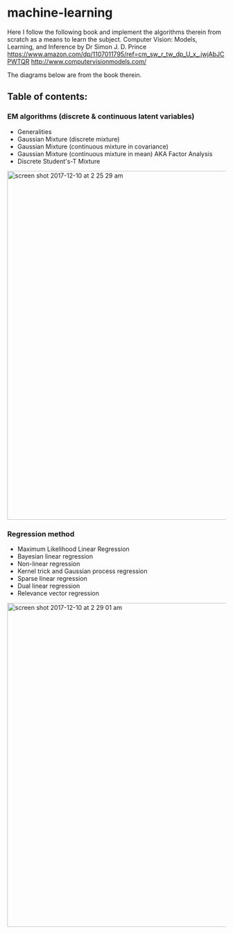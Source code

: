 # machine-learning

Here I follow the following book and implement the algorithms therein from scratch as a means to learn the subject.
Computer Vision: Models, Learning, and Inference by Dr Simon J. D. Prince https://www.amazon.com/dp/1107011795/ref=cm_sw_r_tw_dp_U_x_.jwjAbJCPWTQR
http://www.computervisionmodels.com/

The diagrams below are from the book therein.

## Table of contents:

### EM algorithms (discrete & continuous latent variables)
  - Generalities
  - Gaussian Mixture (discrete mixture) 
  - Gaussian Mixture (continuous mixture in covariance)
  - Gaussian Mixture (continuous mixture in mean) AKA Factor Analysis
  - Discrete Student's-T Mixture

<img width="804" alt="screen shot 2017-12-10 at 2 25 29 am" src="https://user-images.githubusercontent.com/19827262/33800827-9749f2e6-dd51-11e7-9953-e748536d9676.png">

### Regression method
  - Maximum Likelihood Linear Regression
  - Bayesian linear regression
  - Non-linear regression
  - Kernel trick and Gaussian process regression
  - Sparse linear regression
  - Dual linear regression
  - Relevance vector regression

<img width="747" alt="screen shot 2017-12-10 at 2 29 01 am" src="https://user-images.githubusercontent.com/19827262/33800840-ebc26236-dd51-11e7-8898-a626bff9dd8c.png">
